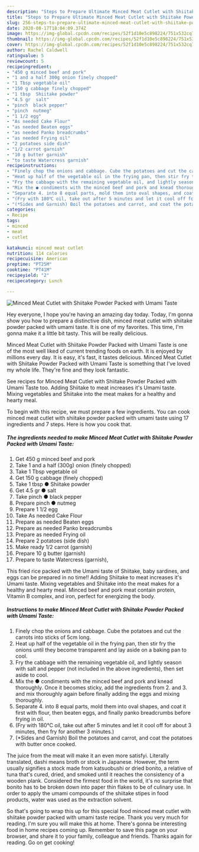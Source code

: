 ```yaml
---
description: "Steps to Prepare Ultimate Minced Meat Cutlet with Shiitake Powder Packed with Umami Taste"
title: "Steps to Prepare Ultimate Minced Meat Cutlet with Shiitake Powder Packed with Umami Taste"
slug: 256-steps-to-prepare-ultimate-minced-meat-cutlet-with-shiitake-powder-packed-with-umami-taste
date: 2020-08-17T18:04:09.374Z
image: https://img-global.cpcdn.com/recipes/52f1d10e5c898224/751x532cq70/minced-meat-cutlet-with-shiitake-powder-packed-with-umami-taste-recipe-main-photo.jpg
thumbnail: https://img-global.cpcdn.com/recipes/52f1d10e5c898224/751x532cq70/minced-meat-cutlet-with-shiitake-powder-packed-with-umami-taste-recipe-main-photo.jpg
cover: https://img-global.cpcdn.com/recipes/52f1d10e5c898224/751x532cq70/minced-meat-cutlet-with-shiitake-powder-packed-with-umami-taste-recipe-main-photo.jpg
author: Rachel Caldwell
ratingvalue: 5
reviewcount: 5
recipeingredient:
- "450 g minced beef and pork"
- "1 and a half 300g onion finely chopped"
- "1 Tbsp vegetable oil"
- "150 g cabbage finely chopped"
- "1 tbsp  Shiitake powder"
- "4.5 gr  salt"
- "pinch  black pepper"
- "pinch  nutmeg"
- "1 1/2 egg"
- "As needed Cake Flour"
- "as needed Beaten eggs"
- "as needed Panko breadcrumbs"
- "as needed Frying oil"
- "2 potatoes side dish"
- "1/2 carrot garnish"
- "10 g butter garnish"
- "to taste Watercress garnish"
recipeinstructions:
- "Finely chop the onions and cabbage. Cube the potatoes and cut the carrots into sticks of 5cm long."
- "Heat up half of the vegetable oil in the frying pan, then stir fry the onions until they become transparent and lay aside on a baking pan to cool."
- "Fry the cabbage with the remaining vegetable oil, and lightly season with salt and pepper (not included in the above ingredients), then set aside to cool."
- "Mix the ● condiments with the minced beef and pork and knead thoroughly. Once it becomes sticky, add the ingredients from 2. and 3. and mix thoroughly again before finally adding the eggs and mixing thoroughly."
- "Separate 4. into 8 equal parts, mold them into oval shapes, and coat it first with flour, then beaten eggs, and finally panko breadcrumbs before frying in oil."
- "(Fry with 180℃ oil, take out after 5 minutes and let it cool off for about 3 minutes, then fry for another 3 minutes.)"
- "(*Sides and Garnish) Boil the potatoes and carrot, and coat the potatoes with butter once cooked."
categories:
- Recipe
tags:
- minced
- meat
- cutlet

katakunci: minced meat cutlet 
nutrition: 114 calories
recipecuisine: American
preptime: "PT25M"
cooktime: "PT41M"
recipeyield: "2"
recipecategory: Lunch

---
```



![Minced Meat Cutlet with Shiitake Powder Packed with Umami Taste](https://img-global.cpcdn.com/recipes/52f1d10e5c898224/751x532cq70/minced-meat-cutlet-with-shiitake-powder-packed-with-umami-taste-recipe-main-photo.jpg)

Hey everyone, I hope you're having an amazing day today. Today, I'm gonna show you how to prepare a distinctive dish, minced meat cutlet with shiitake powder packed with umami taste. It is one of my favorites. This time, I'm gonna make it a little bit tasty. This will be really delicious.

Minced Meat Cutlet with Shiitake Powder Packed with Umami Taste is one of the most well liked of current trending foods on earth. It is enjoyed by millions every day. It is easy, it's fast, it tastes delicious. Minced Meat Cutlet with Shiitake Powder Packed with Umami Taste is something that I've loved my whole life. They're fine and they look fantastic.

See recipes for Minced Meat Cutlet with Shiitake Powder Packed with Umami Taste too. Adding Shiitake to meat increases it&#39;s Umami taste. Mixing vegetables and Shiitake into the meat makes for a healthy and hearty meal.


To begin with this recipe, we must prepare a few ingredients. You can cook minced meat cutlet with shiitake powder packed with umami taste using 17 ingredients and 7 steps. Here is how you cook that.

<!--inarticleads1-->

##### The ingredients needed to make Minced Meat Cutlet with Shiitake Powder Packed with Umami Taste:

1. Get 450 g minced beef and pork
1. Take 1 and a half (300g) onion (finely chopped)
1. Take 1 Tbsp vegetable oil
1. Get 150 g cabbage (finely chopped)
1. Take 1 tbsp ● Shiitake powder
1. Get 4.5 gr ● salt
1. Take pinch ● black pepper
1. Prepare pinch ● nutmeg
1. Prepare 1 1/2 egg
1. Take As needed Cake Flour
1. Prepare as needed Beaten eggs
1. Prepare as needed Panko breadcrumbs
1. Prepare as needed Frying oil
1. Prepare 2 potatoes (side dish)
1. Make ready 1/2 carrot (garnish)
1. Prepare 10 g butter (garnish)
1. Prepare to taste Watercress (garnish),


This fried rice packed with the Umami taste of Shiitake, baby sardines, and eggs can be prepared in no time!! Adding Shiitake to meat increases it&#39;s Umami taste. Mixing vegetables and Shiitake into the meat makes for a healthy and hearty meal. Minced beef and pork meat contain protein, Vitamin B complex, and iron, perfect for energizing the body. 

<!--inarticleads2-->

##### Instructions to make Minced Meat Cutlet with Shiitake Powder Packed with Umami Taste:

1. Finely chop the onions and cabbage. Cube the potatoes and cut the carrots into sticks of 5cm long.
1. Heat up half of the vegetable oil in the frying pan, then stir fry the onions until they become transparent and lay aside on a baking pan to cool.
1. Fry the cabbage with the remaining vegetable oil, and lightly season with salt and pepper (not included in the above ingredients), then set aside to cool.
1. Mix the ● condiments with the minced beef and pork and knead thoroughly. Once it becomes sticky, add the ingredients from 2. and 3. and mix thoroughly again before finally adding the eggs and mixing thoroughly.
1. Separate 4. into 8 equal parts, mold them into oval shapes, and coat it first with flour, then beaten eggs, and finally panko breadcrumbs before frying in oil.
1. (Fry with 180℃ oil, take out after 5 minutes and let it cool off for about 3 minutes, then fry for another 3 minutes.)
1. (*Sides and Garnish) Boil the potatoes and carrot, and coat the potatoes with butter once cooked.


The juice from the meat will make it an even more satisfyi. Literally translated, dashi means broth or stock in Japanese. However, the term usually signifies a stock made from katsuobushi or dried bonito, a relative of tuna that&#39;s cured, dried, and smoked until it reaches the consistency of a wooden plank. Considered the firmest food in the world, it&#39;s no surprise that bonito has to be broken down into paper thin flakes to be of culinary use. In order to apply the umami compounds of the shiitake stipes in food products, water was used as the extraction solvent. 

So that's going to wrap this up for this special food minced meat cutlet with shiitake powder packed with umami taste recipe. Thank you very much for reading. I'm sure you will make this at home. There's gonna be interesting food in home recipes coming up. Remember to save this page on your browser, and share it to your family, colleague and friends. Thanks again for reading. Go on get cooking!
